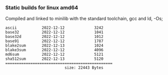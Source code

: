 ### Static builds for linux amd64

Compiled and linked to minilib with the standard toolchain, gcc and ld,  -Os;


```
ascii           2022-12-12             3242
base32          2022-12-12             1041
base32d         2022-12-12             1012
base91          2022-12-12             1787
blake2sum       2022-12-13             1024
blake3sum       2022-12-12             4096
md6sum          2022-12-12             5121
sha512sum       2022-12-13             5120
===============================================
                          size: 22443 Bytes
```
